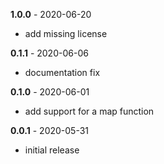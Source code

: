 **1.0.0** - 2020-06-20

- add missing license

**0.1.1** - 2020-06-06

- documentation fix

**0.1.0** - 2020-06-01

- add support for a map function

**0.0.1** - 2020-05-31

- initial release
